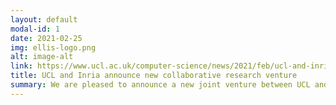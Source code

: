 ```yaml
---
layout: default
modal-id: 1
date: 2021-02-25
img: ellis-logo.png
alt: image-alt
link: https://www.ucl.ac.uk/computer-science/news/2021/feb/ucl-and-inria-announce-new-collaborative-research-venture
title: UCL and Inria announce new collaborative research venture
summary: We are pleased to announce a new joint venture between UCL and Inria, one of the leading French research institutes in computer science and applied mathematics. Inria have launched ‘The Inria London Programme’, an initiative to establish a presence in the UK.
---
```


